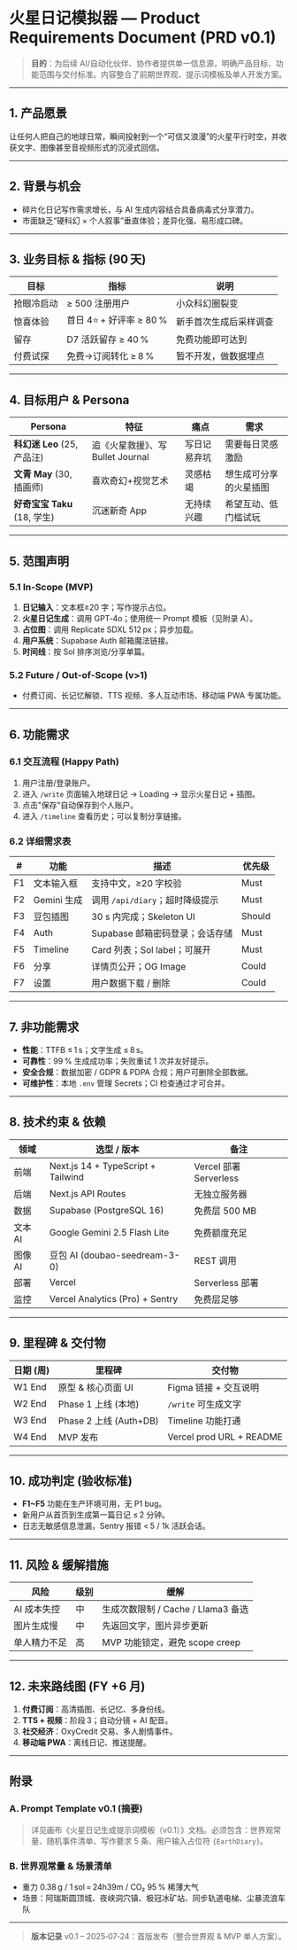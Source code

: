 # 火星日记模拟器 — Product Requirements Document (PRD v0.1)

> **目的**：为后续 AI/自动化伙伴、协作者提供单一信息源，明确产品目标、功能范围与交付标准。内容整合了前期世界观、提示词模板及单人开发方案。

---

## 1. 产品愿景

让任何人把自己的地球日常，瞬间投射到一个“可信又浪漫”的火星平行时空，并收获文字、图像甚至音视频形式的沉浸式回信。

---

## 2. 背景与机会

* 碎片化日记写作需求增长，与 AI 生成内容结合具备病毒式分享潜力。
* 市面缺乏“硬科幻 × 个人叙事”垂直体验；差异化强、易形成口碑。

---

## 3. 业务目标 & 指标 (90 天)

| 目标    | 指标                 | 说明          |
| ----- | ------------------ | ----------- |
| 抢眼冷启动 | ≥ 500 注册用户         | 小众科幻圈裂变     |
| 惊喜体验  | 首日 4⭐ + 好评率 ≥ 80 % | 新手首次生成后采样调查 |
| 留存    | D7 活跃留存 ≥ 40 %     | 免费功能即可达到    |
| 付费试探  | 免费→订阅转化 ≥ 8 %      | 暂不开发，做数据埋点  |

---

## 4. 目标用户 & Persona

| Persona                | 特征                       | 痛点     | 需求          |
| ---------------------- | ------------------------ | ------ | ----------- |
| **科幻迷 Leo** (25, 产品汪)  | 追《火星救援》、写 Bullet Journal | 写日记易弃坑 | 需要每日灵感激励    |
| **文青 May** (30, 插画师)   | 喜欢奇幻+视觉艺术                | 灵感枯竭   | 想生成可分享的火星插图 |
| **好奇宝宝 Taku** (18, 学生) | 沉迷新奇 App                 | 无持续兴趣  | 希望互动、低门槛试玩  |

---

## 5. 范围声明

### 5.1 In‑Scope (MVP)

1. **日记输入**：文本框≥20 字；写作提示占位。
2. **火星日记生成**：调用 GPT‑4o；使用统一 Prompt 模板（见附录 A）。
3. **占位图**：调用 Replicate SDXL 512 px；异步加载。
4. **用户系统**：Supabase Auth 邮箱魔法链接。
5. **时间线**：按 Sol 排序浏览/分享单篇。

### 5.2 Future / Out‑of‑Scope (v>1)

* 付费订阅、长记忆解锁、TTS 视频、多人互动市场、移动端 PWA 专属功能。

---

## 6. 功能需求

### 6.1 交互流程 (Happy Path)

1. 用户注册/登录账户。
2. 进入 `/write` 页面输入地球日记 → Loading → 显示火星日记 + 插图。
3. 点击"保存"自动保存到个人账户。
4. 进入 `/timeline` 查看历史；可以复制分享链接。

### 6.2 详细需求表

| #  | 功能       | 描述                       | 优先级    |
| -- | -------- | ------------------------ | ------ |
| F1 | 文本输入框    | 支持中文，≥20 字校验             | Must   |
| F2 | Gemini 生成   | 调用 `/api/diary`；超时降级提示   | Must   |
| F3 | 豆包插图    | 30 s 内完成；Skeleton UI     | Should |
| F4 | Auth     | Supabase 邮箱密码登录；会话存储 | Must   |
| F5 | Timeline | Card 列表；Sol label；可展开    | Must   |
| F6 | 分享       | 详情页公开；OG Image           | Could  |
| F7 | 设置       | 用户数据下载 / 删除              | Could  |

---

## 7. 非功能需求

* **性能**：TTFB ≤ 1 s；文字生成 ≤ 8 s。
* **可靠性**：99 % 生成成功率；失败重试 1 次并友好提示。
* **安全合规**：数据加密 / GDPR & PDPA 合规；用户可删除全部数据。
* **可维护性**：本地 `.env` 管理 Secrets；CI 检查通过才可合并。

---

## 8. 技术约束 & 依赖

| 领域    | 选型 / 版本                            | 备注                   |
| ----- | ---------------------------------- | -------------------- |
| 前端    | Next.js 14 + TypeScript + Tailwind | Vercel 部署 Serverless |
| 后端    | Next.js API Routes                 | 无独立服务器               |
| 数据    | Supabase (PostgreSQL 16)           | 免费层 500 MB           |
| 文本 AI | Google Gemini 2.5 Flash Lite       | 免费额度充足              |
| 图像 AI | 豆包 AI (doubao-seedream-3-0)      | REST 调用              |
| 部署    | Vercel                             | Serverless 部署        |
| 监控    | Vercel Analytics (Pro) + Sentry    | 免费层足够                |

---

## 9. 里程碑 & 交付物

| 日期 (周) | 里程碑                  | 交付物                      |
| ------ | -------------------- | ------------------------ |
| W1 End | 原型 & 核心页面 UI         | Figma 链接 + 交互说明          |
| W2 End | Phase 1 上线 (本地)      | `/write` 可生成文字           |
| W3 End | Phase 2 上线 (Auth+DB) | Timeline 功能打通            |
| W4 End | MVP 发布               | Vercel prod URL + README |

---

## 10. 成功判定 (验收标准)

* **F1\~F5** 功能在生产环境可用，无 P1 bug。
* 新用户从首页到生成第一篇日记 ≤ 2 分钟。
* 日志无敏感信息泄漏，Sentry 报错 < 5 / 1k 活跃会话。

---

## 11. 风险 & 缓解措施

| 风险      | 级别 | 缓解                         |
| ------- | -- | -------------------------- |
| AI 成本失控 | 中  | 生成次数限制 / Cache / Llama3 备选 |
| 图片生成慢   | 中  | 先返回文字，图片异步更新               |
| 单人精力不足  | 高  | MVP 功能锁定，避免 scope creep    |

---

## 12. 未来路线图 (FY +6 月)

1. **付费订阅**：高清插图、长记忆、多身份线。
2. **TTS + 视频**：阶段 3；自动分镜 + AI 配音。
3. **社交经济**：OxyCredit 交易、多人剧情事件。
4. **移动端 PWA**：离线日记、推送提醒。

---

## 附录

### A. Prompt Template v0.1 (摘要)

> 详见画布《火星日记生成提示词模板（v0.1）》文档。必须包含：世界观常量、随机事件清单、写作要求 5 条、用户输入占位符 `{EarthDiary}`。

### B. 世界观常量 & 场景清单

* 重力 0.38 g / 1 sol = 24h39m / CO₂ 95 % 稀薄大气
* 场景：阿瑞斯圆顶城、夜峡洞穴镇、极冠冰矿站、同步轨道电梯、尘暴流浪车队

---

> **版本记录**
> v0.1 – 2025‑07‑24：首版发布（整合世界观 & MVP 单人方案）。
